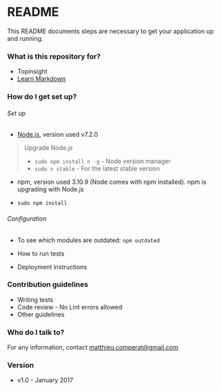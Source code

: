 # README #

This README documents steps are necessary to get your application up and running.

### What is this repository for? ###

* Topinsight
* [Learn Markdown](https://bitbucket.org/tutorials/markdowndemo)

### How do I get set up? ###

###### Set up ######
* [Node.js](https://nodejs.org/download/), version used v7.2.0
> Upgrade Node.js
> * `sudo npm install n -g` - Node version manager
> * `sudo n stable` - For the latest stable version
* npm, version used 3.10.9 (Node comes with npm installed). npm is upgrading with Node.js

* `sudo npm install`

###### Configuration ######

* To see which modules are outdated: `npm outdated`

* How to run tests
* Deployment instructions

### Contribution guidelines ###

* Writing tests
* Code review - No Lint errors allowed
* Other guidelines

### Who do I talk to? ###

For any information, contact matthieu.comperat@gmail.com

### Version ###
* v1.0 - January 2017